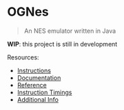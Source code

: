 # OGNes
> An NES emulator written in Java

**WIP**: this project is still in development

Resources:

- [Instructions](http://www.obelisk.me.uk/6502/reference.html)
- [Documentation](http://nesdev.com/NESDoc.pdf)
- [Reference](http://wiki.nesdev.com/w/index.php/NES_reference_guide)
- [Instruction Timings](http://atarihq.com/danb/files/64doc.txt)
- [Additional Info](https://taywee.github.io/NerdyNights/nerdynights.html)
